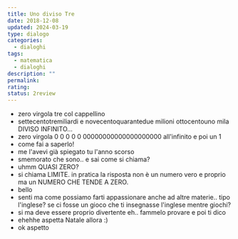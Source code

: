 ```yaml
---
title: Uno diviso Tre
date: 2018-12-08
updated: 2024-03-19
type: dialogo
categories:
  - dialoghi
tags:
  - matematica
  - dialoghi
description: ""
permalink: 
rating: 
status: 2review
---
```


- zero virgola tre col cappellino
- settecentotremiliardi e novecentoquarantedue milioni ottocentouno mila DIVISO INFINITO...
- zero virgola 0 0 0 0 0 00000000000000000000 all'infinito e poi un 1
- come fai a saperlo!
- me l'avevi già spiegato tu l'anno scorso
- smemorato che sono.. e sai come si chiama?
- uhmm QUASI ZERO?
- si chiama LIMITE. in pratica la risposta non è un numero vero e proprio ma un NUMERO CHE TENDE A ZERO.
- bello
- senti ma come possiamo farti appassionare anche ad altre materie.. tipo l'inglese? se ci fosse un gioco che ti insegnasse l'inglese mentre giochi?
- si ma deve essere proprio divertente eh.. fammelo provare e poi ti dico
- ehehhe aspetta Natale allora :)
- ok aspetto
